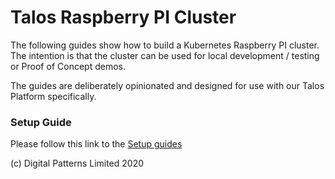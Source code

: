 # Talos Raspberry PI Cluster

The following guides show how to build a Kubernetes Raspberry PI cluster. 
The intention is that the cluster can be used for local development / testing or Proof of Concept demos.

The guides are deliberately opinionated and designed for use with our Talos Platform specifically.


### Setup Guide

Please follow this link to the [Setup guides](docs/setup/README.md)


(c) Digital Patterns Limited 2020
